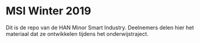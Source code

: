 # MSI Winter 2019

Dit is de repo van de HAN Minor Smart Industry. Deelnemers delen hier het materiaal dat ze ontwikkelen tijdens het onderwijstraject.
